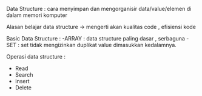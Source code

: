 Data Structure : cara menyimpan dan mengorganisir data/value/elemen di dalam memori komputer

Alasan belajar data structure -> mengerti akan kualitas code , efisiensi kode

Basic Data Structure : 
-ARRAY : data structure paling dasar , serbaguna
-SET : set tidak mengizinkan duplikat value dimasukkan kedalamnya.

Operasi data structure :
  - Read 
  - Search 
  - insert 
  - Delete 
